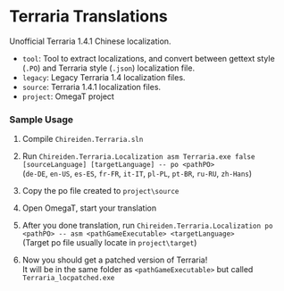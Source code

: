 # Terraria Translations
Unofficial Terraria 1.4.1 Chinese localization.
* `tool`: Tool to extract localizations, and convert between gettext style (`.PO`) and Terraria style (`.json`) localization file.
* `legacy`: Legacy Terraria 1.4 localization files.
* `source`: Terraria 1.4.1 localization files.
* `project`: OmegaT project

### Sample Usage
1. Compile `Chireiden.Terraria.sln`

2. Run `Chireiden.Terraria.Localization asm Terraria.exe false [sourceLanguage] [targetLanguage] -- po <pathPO>`  
   (`de-DE`, `en-US`, `es-ES`, `fr-FR`, `it-IT`, `pl-PL`, `pt-BR`, `ru-RU`, `zh-Hans`)
  
3. Copy the po file created to `project\source`

4. Open OmegaT, start your translation

5. After you done translation, run `Chireiden.Terraria.Localization po <pathPO> -- asm <pathGameExecutable> <targetLanguage>`  
   (Target po file usually locate in `project\target`)

6. Now you should get a patched version of Terraria!  
It will be in the same folder as `<pathGameExecutable>` but called `Terraria_locpatched.exe`
